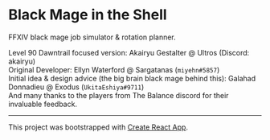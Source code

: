 # Black Mage in the Shell

FFXIV black mage job simulator & rotation planner.

Level 90 Dawntrail focused version: Akairyu Gestalter @ Ultros (Discord: akairyu)  
Original Developer: Ellyn Waterford @ Sargatanas (`miyehn#5857`)  
Initial idea & design advice (the big brain black mage behind this): Galahad Donnadieu @ Exodus (`UkitaEshiya#9711`)  
And many thanks to the players from The Balance discord for their invaluable feedback.

---

This project was bootstrapped with [Create React App](https://github.com/facebook/create-react-app).